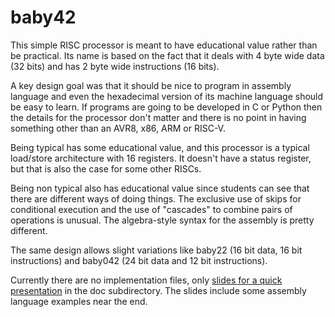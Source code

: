 # baby42

This simple RISC processor is meant to have educational value rather than be practical. Its name is based on the fact that it deals with 4 byte wide data (32 bits) and has 2 byte wide instructions (16 bits).

A key design goal was that it should be nice to program in assembly language and even the hexadecimal version of its machine language should be easy to learn. If programs are going to be developed in C or Python then the details for the processor don't matter and there is no point in having something other than an AVR8, x86, ARM or RISC-V.

Being typical has some educational value, and this processor is a typical load/store architecture with 16 registers. It doesn't have a status register, but that is also the case for some other RISCs.

Being non typical also has educational value since students can see that there are different ways of doing things. The exclusive use of skips for conditional execution and the use of "cascades" to combine pairs of operations is unusual. The algebra-style syntax for the assembly is pretty different.

The same design allows slight variations like baby22 (16 bit data, 16 bit instructions) and baby042 (24 bit data and 12 bit instructions).

Currently there are no implementation files, only [slides for a quick presentation](doc/baby42_slides.pdf) in the doc subdirectory. The slides include some assembly language examples near the end.
